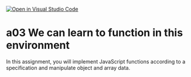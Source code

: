 [![Open in Visual Studio Code](https://classroom.github.com/assets/open-in-vscode-f059dc9a6f8d3a56e377f745f24479a46679e63a5d9fe6f495e02850cd0d8118.svg)](https://classroom.github.com/online_ide?assignment_repo_id=5959393&assignment_repo_type=AssignmentRepo)
# a03 We can learn to function in this environment
In this assignment, you will implement JavaScript functions according to a specification and manipulate object and array data.
